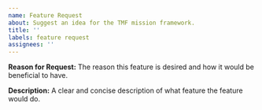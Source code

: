 ```yaml
---
name: Feature Request
about: Suggest an idea for the TMF mission framework.
title: ''
labels: feature request
assignees: ''
---
```


<!--
🚨🚨🚨🚨🚨🚨🚨🚨🚨🚨

Before requesting a feature make sure it's something that's within the scope of TMF mission framework, feature requests for other mods will be closed.
Remember that Feature Requests aren't bug reports, if something is broken make a Bug Report not a Feature Request!
-->

**Reason for Request:**
The reason this feature is desired and how it would be beneficial to have.

**Description:**
A clear and concise description of what feature the feature would do.
